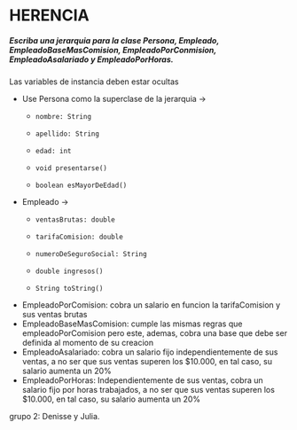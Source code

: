# HERENCIA

##### Escriba una jerarquia para la clase Persona, Empleado, EmpleadoBaseMasComision, EmpleadoPorConmision, EmpleadoAsalariado y EmpleadoPorHoras.

Las variables de instancia deben estar ocultas

- Use Persona como la superclase de la jerarquia ->
  - 	nombre: String
  - 	apellido: String
  - 	edad: int
  - 	void presentarse()
  - 	boolean esMayorDeEdad()

- Empleado  ->
  - 	ventasBrutas: double
  - 	tarifaComision: double
  - 	numeroDeSeguroSocial: String
  - 	double ingresos()
  - 	String toString()

- EmpleadoPorComision: cobra un salario en funcion la tarifaComision y sus ventas brutas
- EmpleadoBaseMasComision: cumple las mismas regras que empleadoPorComision pero este, ademas, cobra una base que debe ser definida al momento de su creacion
- EmpleadoAsalariado: cobra un salario fijo independientemente de sus ventas, a no ser que sus ventas superen los $10.000, en tal caso, su salario aumenta un 20%
- EmpleadoPorHoras: Independientemente de sus ventas, cobra un salario fijo por horas trabajados, a no ser que sus ventas superen los $10.000, en tal caso, su salario aumenta un 20%

grupo 2: Denisse y Julia.